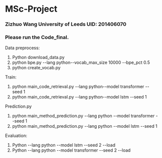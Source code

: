 # MSc-Project
### Zizhuo Wang   University of Leeds   UID: 201406070
### Please run the Code_final.
Data preprocess:
1. Python download_data.py
2. python bpe.py --lang python--vocab_max_size 10000 --bpe_pct 0.5
3. python create_vocab.py

Train:
1. python main_code_retrieval.py --lang python--model transformer --seed 1  
2. python main_code_retrieval.py --lang python--model lstm --seed 1

Prediction.py
1. python main_method_prediction.py --lang python --model transformer --seed 1
2. python main_method_prediction.py --lang python --model lstm --seed 1


Evaluation:
1. Python --lang python --model lstm --seed 2 --load
2. Python --lang python --model transformer --seed 2 --load
